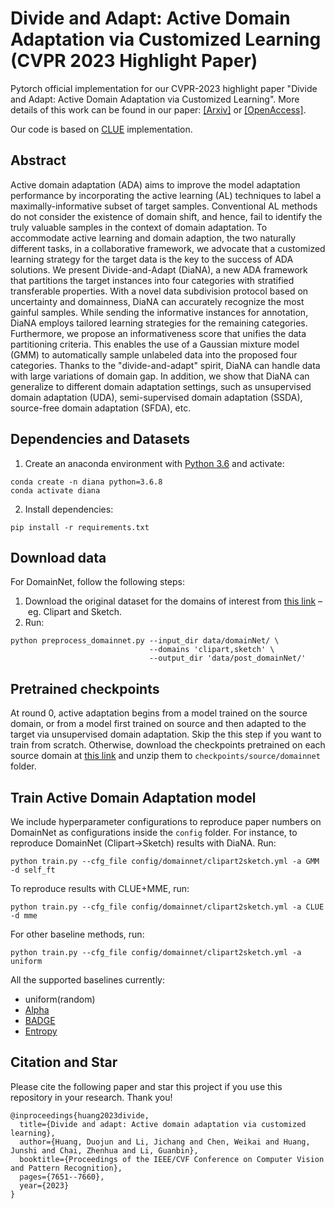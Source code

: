 # Divide and Adapt: Active Domain Adaptation via Customized Learning (CVPR 2023 Highlight Paper)
Pytorch official implementation for our CVPR-2023 highlight paper "Divide and Adapt: Active Domain Adaptation via Customized Learning". More details of this work can be found in our paper: [[Arxiv]](https://arxiv.org/abs/2307.11618) or [[OpenAccess]](https://openaccess.thecvf.com/content/CVPR2023/html/Huang_Divide_and_Adapt_Active_Domain_Adaptation_via_Customized_Learning_CVPR_2023_paper.html).

Our code is based on [CLUE](https://github.com/virajprabhu/CLUE) implementation.


## Abstract

Active domain adaptation (ADA) aims to improve the model adaptation performance by incorporating the active learning (AL) techniques to label a maximally-informative subset of target samples. Conventional AL methods do not consider the existence of domain shift, and hence, fail to identify the truly valuable samples in the context of domain adaptation. To accommodate active learning and domain adaption, the two naturally different tasks, in a collaborative framework, we advocate that a customized learning strategy for the target data is the key to the success of ADA solutions. We present Divide-and-Adapt (DiaNA), a new ADA framework that partitions the target instances into four categories with stratified transferable properties. With a novel data subdivision protocol based on uncertainty and domainness, DiaNA can accurately recognize the most gainful samples. While sending the informative instances for annotation, DiaNA employs tailored learning strategies for the remaining categories. Furthermore, we propose an informativeness score that unifies the data partitioning criteria. This enables the use of a Gaussian mixture model (GMM) to automatically sample unlabeled data into the proposed four categories. Thanks to the "divide-and-adapt" spirit, DiaNA can handle data with large variations of domain gap. In addition, we show that DiaNA can generalize to different domain adaptation settings, such as unsupervised domain adaptation (UDA), semi-supervised domain adaptation (SSDA), source-free domain adaptation (SFDA), etc.


## Dependencies and Datasets
1. Create an anaconda environment with [Python 3.6](https://www.python.org/downloads/release/python-365/) and activate: 
```
conda create -n diana python=3.6.8
conda activate diana
```
2. Install dependencies: 
```
pip install -r requirements.txt
``` 



## Download data
For DomainNet, follow the following steps:
1. Download the original dataset for the domains of interest from [this link](http://ai.bu.edu/M3SDA/) – eg. Clipart and Sketch.
2. Run: 
```
python preprocess_domainnet.py --input_dir data/domainNet/ \
                               --domains 'clipart,sketch' \
                               --output_dir 'data/post_domainNet/'
```


## Pretrained checkpoints
At round 0, active adaptation begins from a model trained on the source domain, or from a model first trained on source and then adapted to the target via unsupervised domain adaptation. Skip the this step if you want to train from scratch. Otherwise, download the checkpoints pretrained on each source domain at [this link](https://drive.google.com/file/d/18aYIgRTU_ERfcTLNQC_b4tYzimgFC1xe/view?usp=sharing) and unzip them to ```checkpoints/source/domainnet``` folder. 

## Train Active Domain Adaptation model
We include hyperparameter configurations to reproduce paper numbers on DomainNet as configurations inside the ```config``` folder. For instance, to reproduce DomainNet (Clipart->Sketch) results with DiaNA. Run: 
```
python train.py --cfg_file config/domainnet/clipart2sketch.yml -a GMM -d self_ft
```

To reproduce results with CLUE+MME, run:
```
python train.py --cfg_file config/domainnet/clipart2sketch.yml -a CLUE -d mme
```

For other baseline methods, run:
```
python train.py --cfg_file config/domainnet/clipart2sketch.yml -a uniform
```
All the supported baselines currently:
* uniform(random)
* [Alpha](https://arxiv.org/abs/2203.07034)
* [BADGE](https://arxiv.org/abs/1906.03671)
* [Entropy](https://ieeexplore.ieee.org/document/6889457)



<!-- ## Combination with DA methods -->
 

## Citation and Star
Please cite the following paper and star this project if you use this repository in your research. Thank you!
```
@inproceedings{huang2023divide,
  title={Divide and adapt: Active domain adaptation via customized learning},
  author={Huang, Duojun and Li, Jichang and Chen, Weikai and Huang, Junshi and Chai, Zhenhua and Li, Guanbin},
  booktitle={Proceedings of the IEEE/CVF Conference on Computer Vision and Pattern Recognition},
  pages={7651--7660},
  year={2023}
}
```


